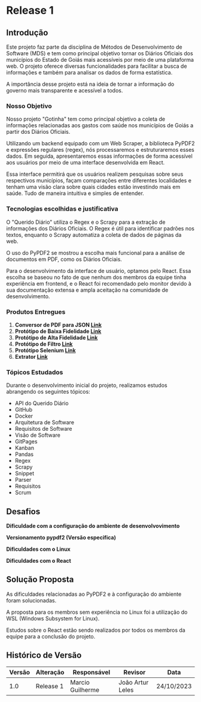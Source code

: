 # Release 1

## Introdução

Este projeto faz parte da disciplina de Métodos de Desenvolvimento de Software (MDS) e tem como principal objetivo tornar os Diários Oficiais dos municípios do Estado de Goiás mais 
acessíveis por meio de uma plataforma web. O projeto oferece diversas funcionalidades para facilitar a busca de informações e também para analisar os dados de forma estatística.

A importância desse projeto está na ideia de tornar a informação do governo mais transparente e acessível a todos. 

### Nosso Objetivo

Nosso projeto "Gotinha" tem como principal objetivo a coleta de informações relacionadas aos gastos com saúde nos municípios de Goiás a partir dos Diários Oficiais. 

Utilizando um backend equipado com um Web Scraper, a biblioteca PyPDF2 e expressões regulares (regex), nós processaremos e estruturaremos esses dados. Em seguida, apresentaremos 
essas informações de forma acessível aos usuários por meio de uma interface desenvolvida em React.

Essa interface permitirá que os usuários realizem pesquisas sobre seus respectivos municípios, façam comparações entre diferentes localidades e tenham uma visão clara sobre quais
cidades estão investindo mais em saúde. Tudo de maneira intuitiva e simples de entender.

### Tecnologias escolhidas e justificativa

O "Querido Diário" utiliza o Regex e o Scrapy para a extração de informações dos Diários Oficiais. O Regex é útil para identificar padrões nos textos, enquanto o Scrapy automatiza a coleta de dados de páginas da web.

O uso do PyPDF2 se mostrou a escolha mais funcional para a análise de documentos em PDF, como os Diários Oficiais.

Para o desenvolvimento da interface de usuário, optamos pelo React. Essa escolha se baseou no fato de que nenhum dos membros da equipe tinha experiência em frontend, e o React foi recomendado pelo monitor devido à sua documentação extensa e ampla aceitação na comunidade de desenvolvimento.

### Produtos Entregues

1. **Conversor de PDF para JSON [Link](https://github.com/unb-mds/2023-2-Squad09/tree/main/Prot%C3%B3tipos/Conversor_PDF_TXT)**
2. **Protótipo de Baixa Fidelidade [Link](https://github.com/unb-mds/2023-2-Squad09/tree/main/Prot%C3%B3tipos/Prot%C3%B3tipo_Baixa_Fidelidade)**
3. **Protótipo de Alta Fidelidade [Link](https://github.com/unb-mds/2023-2-Squad09/tree/main/Prot%C3%B3tipos/Prot%C3%B3tipo_Alta_Fidelidade)**
4. **Protótipo de Filtro [Link](https://github.com/unb-mds/2023-2-Squad09/tree/main/Prot%C3%B3tipos/Prot%C3%B3tipo_Filtro)**
5. **Protótipo Selenium [Link](https://github.com/unb-mds/2023-2-Squad09/tree/main/Prot%C3%B3tipos/Prot%C3%B3tipoSelenium)**
6. **Extrator [Link](https://github.com/unb-mds/2023-2-Squad09/tree/main/Prot%C3%B3tipos/Extrator)**

### Tópicos Estudados

Durante o desenvolvimento inicial do projeto, realizamos estudos abrangendo os seguintes tópicos:

- API do Querido Diário
- GitHub
- Docker
- Arquitetura de Software
- Requisitos de Software
- Visão de Software
- GitPages
- Kanban
- Pandas
- Regex
- Scrapy
- Snippet
- Parser
- Requisitos
- Scrum

## Desafios

**Dificuldade com a configuração do ambiente de desenvolvovimento**

**Versionamento pypdf2 (Versão especifica)**

**Dificuldades com o Linux**

**Dificuldades com o React**

## Solução Proposta

As dificuldades relacionadas ao PyPDF2 e à configuração do ambiente foram solucionadas.

A proposta para os membros sem experiência no Linux foi a utilização do WSL (Windows Subsystem for Linux).

Estudos sobre o React estão sendo realizados por todos os membros da equipe para a conclusão do projeto.

## Histórico de Versão

| Versão | Alteração              | Responsável      | Revisor            | Data       |
|--------|------------------------|------------------|--------------------|------------|
| 1.0    | Release 1              | Marcio Guilherme | João Artur Leles   | 24/10/2023 |
